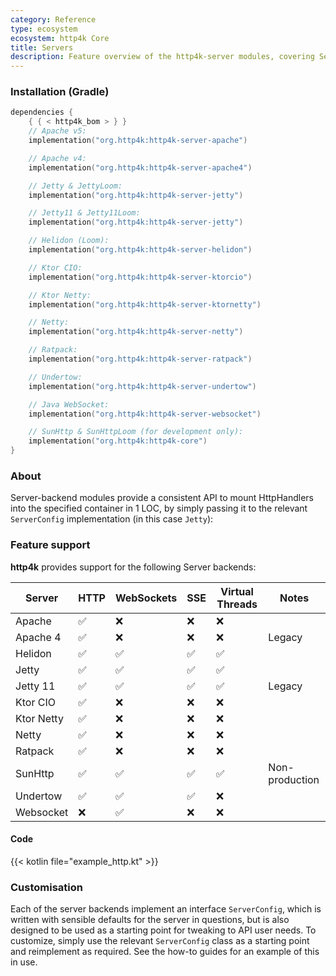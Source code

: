 ```yaml
---
category: Reference
type: ecosystem
ecosystem: http4k Core
title: Servers
description: Feature overview of the http4k-server modules, covering Server backends
---
```


### Installation (Gradle)

```kotlin
dependencies {
    { { < http4k_bom > } }
    // Apache v5: 
    implementation("org.http4k:http4k-server-apache")

    // Apache v4: 
    implementation("org.http4k:http4k-server-apache4")

    // Jetty & JettyLoom: 
    implementation("org.http4k:http4k-server-jetty")

    // Jetty11 & Jetty11Loom: 
    implementation("org.http4k:http4k-server-jetty")

    // Helidon (Loom): 
    implementation("org.http4k:http4k-server-helidon")

    // Ktor CIO: 
    implementation("org.http4k:http4k-server-ktorcio")

    // Ktor Netty: 
    implementation("org.http4k:http4k-server-ktornetty")

    // Netty: 
    implementation("org.http4k:http4k-server-netty")

    // Ratpack: 
    implementation("org.http4k:http4k-server-ratpack")

    // Undertow: 
    implementation("org.http4k:http4k-server-undertow")

    // Java WebSocket:
    implementation("org.http4k:http4k-server-websocket")

    // SunHttp & SunHttpLoom (for development only): 
    implementation("org.http4k:http4k-core")
}
```

### About

Server-backend modules provide a consistent API to mount HttpHandlers into the specified container in 1 LOC, by
simply passing it to the relevant `ServerConfig` implementation (in this case `Jetty`):

### Feature support

**http4k** provides support for the following Server backends:

| Server     | HTTP | WebSockets | SSE | Virtual Threads | Notes          |  
|------------|------|------------|-----|-----------------|----------------|
| Apache     | ✅    | ❌          | ❌   | ❌               |                |
| Apache 4   | ✅    | ❌          | ❌   | ❌               | Legacy         |
| Helidon    | ✅    | ✅          | ✅   | ✅               |                |
| Jetty      | ✅    | ✅          | ✅   | ✅               |                |
| Jetty 11   | ✅    | ✅          | ✅   | ✅               | Legacy         |
| Ktor CIO   | ✅    | ❌          | ❌   | ❌               |                |
| Ktor Netty | ✅    | ❌          | ❌   | ❌               |                |
| Netty      | ✅    | ❌          | ❌   | ❌               |                |
| Ratpack    | ✅    | ❌          | ❌   | ❌               |                |
| SunHttp    | ✅    | ✅          | ✅   | ✅               | Non-production |
| Undertow   | ✅    | ✅          | ✅   | ❌               |                |
| Websocket  | ❌    | ✅          | ❌   | ❌               |                |

#### Code

{{< kotlin file="example_http.kt" >}}

### Customisation

Each of the server backends implement an interface `ServerConfig`, which is written with sensible defaults for the
server in questions,
but is also designed to be used as a starting point for tweaking to API user needs. To customize, simply use the
relevant `ServerConfig`
class as a starting point and reimplement as required. See the how-to guides for an example of this in use.



